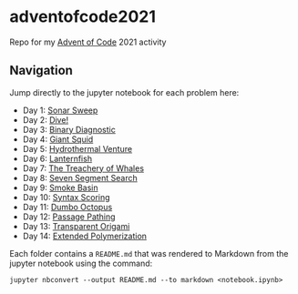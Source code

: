 # adventofcode2021
Repo for my [Advent of Code](https://adventofcode.com/) 2021 activity

## Navigation
Jump directly to the jupyter notebook for each problem here:

- Day 1: [Sonar Sweep](https://github.com/artdavis/adventofcode2021/blob/main/day01/Sonar_Sweep.ipynb)
- Day 2: [Dive!](https://github.com/artdavis/adventofcode2021/blob/main/day02/Dive.ipynb)
- Day 3: [Binary Diagnostic](https://github.com/artdavis/adventofcode2021/blob/main/day03/Binary_Diagnostic.ipynb)
- Day 4: [Giant Squid](https://github.com/artdavis/adventofcode2021/blob/main/day04/Giant_Squid.ipynb)
- Day 5: [Hydrothermal Venture](https://github.com/artdavis/adventofcode2021/blob/main/day05/Hydrothermal_Venture.ipynb)
- Day 6: [Lanternfish](https://github.com/artdavis/adventofcode2021/blob/main/day06/Lanternfish.ipynb)
- Day 7: [The Treachery of Whales](https://github.com/artdavis/adventofcode2021/blob/main/day07/The_Treachery_of_Whales.ipynb)
- Day 8: [Seven Segment Search](https://github.com/artdavis/adventofcode2021/blob/main/day08/Seven_Segment_Search.ipynb)
- Day 9: [Smoke Basin](https://github.com/artdavis/adventofcode2021/blob/main/day09/Smoke_Basin.ipynb)
- Day 10: [Syntax Scoring](https://github.com/artdavis/adventofcode2021/blob/main/day10/Syntax_Scoring.ipynb)
- Day 11: [Dumbo Octopus](https://github.com/artdavis/adventofcode2021/blob/main/day11/Dumbo_Octopus.ipynb)
- Day 12: [Passage Pathing](https://github.com/artdavis/adventofcode2021/blob/main/day12/Passage_Pathing.ipynb)
- Day 13: [Transparent Origami](https://github.com/artdavis/adventofcode2021/blob/main/day13/Transparent_Origami.ipynb)
- Day 14: [Extended Polymerization](https://github.com/artdavis/adventofcode2021/blob/main/day14/Extended_Polymerization.ipynb)

Each folder contains a `README.md` that was rendered to Markdown from the
jupyter notebook using the command:
```
jupyter nbconvert --output README.md --to markdown <notebook.ipynb>
```
